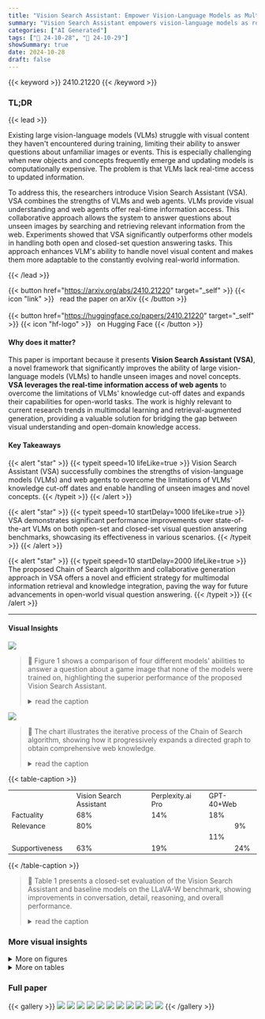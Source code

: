 ```yaml
---
title: "Vision Search Assistant: Empower Vision-Language Models as Multimodal Search Engines"
summary: "Vision Search Assistant empowers vision-language models as robust multimodal search engines by effectively integrating web agents for real-time information retrieval, significantly improving performan..."
categories: ["AI Generated"]
tags: ["🔖 24-10-28", "🤗 24-10-29"]
showSummary: true
date: 2024-10-28
draft: false
---
```


{{< keyword >}} 2410.21220 {{< /keyword >}}

### TL;DR


{{< lead >}}

Existing large vision-language models (VLMs) struggle with visual content they haven't encountered during training, limiting their ability to answer questions about unfamiliar images or events.  This is especially challenging when new objects and concepts frequently emerge and updating models is computationally expensive.  The problem is that VLMs lack real-time access to updated information.



To address this, the researchers introduce Vision Search Assistant (VSA). VSA combines the strengths of VLMs and web agents. VLMs provide visual understanding and web agents offer real-time information access. This collaborative approach allows the system to answer questions about unseen images by searching and retrieving relevant information from the web. Experiments showed that VSA significantly outperforms other models in handling both open and closed-set question answering tasks.  This approach enhances VLM's ability to handle novel visual content and makes them more adaptable to the constantly evolving real-world information.

{{< /lead >}}


{{< button href="https://arxiv.org/abs/2410.21220" target="_self" >}}
{{< icon "link" >}} &nbsp; read the paper on arXiv
{{< /button >}}
<br><br>
{{< button href="https://huggingface.co/papers/2410.21220" target="_self" >}}
{{< icon "hf-logo" >}} &nbsp; on Hugging Face
{{< /button >}}

#### Why does it matter?
This paper is important because it presents **Vision Search Assistant (VSA)**, a novel framework that significantly improves the ability of large vision-language models (VLMs) to handle unseen images and novel concepts.  **VSA leverages the real-time information access of web agents** to overcome the limitations of VLMs' knowledge cut-off dates and expands their capabilities for open-world tasks.  The work is highly relevant to current research trends in multimodal learning and retrieval-augmented generation, providing a valuable solution for bridging the gap between visual understanding and open-domain knowledge access.
#### Key Takeaways

{{< alert "star" >}}
{{< typeit speed=10 lifeLike=true >}} Vision Search Assistant (VSA) successfully combines the strengths of vision-language models (VLMs) and web agents to overcome the limitations of VLMs' knowledge cut-off dates and enable handling of unseen images and novel concepts. {{< /typeit >}}
{{< /alert >}}

{{< alert "star" >}}
{{< typeit speed=10 startDelay=1000 lifeLike=true >}} VSA demonstrates significant performance improvements over state-of-the-art VLMs on both open-set and closed-set visual question answering benchmarks, showcasing its effectiveness in various scenarios. {{< /typeit >}}
{{< /alert >}}

{{< alert "star" >}}
{{< typeit speed=10 startDelay=2000 lifeLike=true >}} The proposed Chain of Search algorithm and collaborative generation approach in VSA offers a novel and efficient strategy for multimodal information retrieval and knowledge integration, paving the way for future advancements in open-world visual question answering. {{< /typeit >}}
{{< /alert >}}

------
#### Visual Insights



![](https://ai-paper-reviewer.com/2410.21220/figures_2_1.png)

> 🔼 Figure 1 shows a comparison of four different models' abilities to answer a question about a game image that none of the models were trained on, highlighting the superior performance of the proposed Vision Search Assistant.
> <details>
> <summary>read the caption</summary>
> For Novel Images & Events: VLMs show very limited generalization ability. Figure 1. Vision Search Assistant acquires unknown visual knowledge through web search. An intuitive comparison of answering the user's question with an unseen image. The proposed Vision Search Assistant is developed based on LLaVA-1.6-7B, and its ability to answer the question on unseen images outperforms the state-of-the-art models including LLava-1.6-34B [29], Qwen2-VL-72B [5], and InternVL2-76B [11].
> </details>





![](https://ai-paper-reviewer.com/2410.21220/charts_5_0.png)

> 🔼 The chart illustrates the iterative process of the Chain of Search algorithm, showing how it progressively expands a directed graph to obtain comprehensive web knowledge.
> <details>
> <summary>read the caption</summary>
> Figure 4. The Chain of Search algorithm (§ 3.2). We deduce the update of the directed graph when k=1,2,..., and the web knowledge is progressively extracted from each update.
> </details>





{{< table-caption >}}
<table id='0' style='font-size:14px'><tr><td></td><td></td><td>Vision Search Assistant</td><td>Perplexity.ai Pro</td><td colspan="2">GPT-40+Web</td></tr><tr><td>Factuality</td><td></td><td>68%</td><td>14%</td><td colspan="2">18%</td></tr><tr><td>Relevance</td><td></td><td>80%</td><td></td><td></td><td>9%</td></tr><tr><td></td><td></td><td></td><td></td><td>11%</td><td></td></tr><tr><td>Supportiveness</td><td></td><td>63%</td><td>19%</td><td></td><td>24%</td></tr></table>{{< /table-caption >}}

> 🔼 Table 1 presents a closed-set evaluation of the Vision Search Assistant and baseline models on the LLaVA-W benchmark, showing improvements in conversation, detail, reasoning, and overall performance.
> <details>
> <summary>read the caption</summary>
> Table 1. Closed-Set Evaluation on the LLaVA-W benchmark. We use GPT-40 (0806) for evaluation. Naive search here denotes the VLM with Google image search.
> </details>



### More visual insights

<details>
<summary>More on figures
</summary>


![](https://ai-paper-reviewer.com/2410.21220/figures_2_3.png)

> 🔼 The figure compares the performance of Vision Search Assistant against Qwen2-VL-72B and InternVL2-76B on open-set question answering tasks using both novel images and events.
> <details>
> <summary>read the caption</summary>
> Figure 6. Comparisons among Qwen2-VL-72B, InternVL2-76B, and Vision Search Assistant. We compare the open-set QA results on both novel events (the first two rows) and images (the last two rows). Vision Search Assistant excels in generating accurate and detailed results.
> </details>



![](https://ai-paper-reviewer.com/2410.21220/figures_2_4.png)

> 🔼 The figure shows a comparison of Vision Search Assistant with other closed-source models on novel image questions, demonstrating Vision Search Assistant's superior performance.
> <details>
> <summary>read the caption</summary>
> Figure 2. Comparsion with Closed-Source Models including GPT-40 [34], Gemini [37], Claude 3.5 Sonnet [3] with Vision Search Assistant shows that Vision Search Assistant satisfies users' needs better even if the image is novel.
> </details>



![](https://ai-paper-reviewer.com/2410.21220/figures_2_5.png)

> 🔼 Figure 1 shows a comparison of four different models' responses to a user query about an unseen image, highlighting the superior performance of the proposed Vision Search Assistant.
> <details>
> <summary>read the caption</summary>
> For Novel Images & Events: VLMs show very limited generalization ability. Figure 1. Vision Search Assistant acquires unknown visual knowledge through web search. An intuitive comparison of answering the user's question with an unseen image. The proposed Vision Search Assistant is developed based on LLaVA-1.6-7B, and its ability to answer the question on unseen images outperforms the state-of-the-art models including LLava-1.6-34B [29], Qwen2-VL-72B [5], and InternVL2-76B [11].
> </details>



![](https://ai-paper-reviewer.com/2410.21220/figures_3_1.png)

> 🔼 The figure compares the responses of Vision Search Assistant with those of GPT-40, Gemini, and Claude 3.5 Sonnet on a novel image, demonstrating Vision Search Assistant's superior performance.
> <details>
> <summary>read the caption</summary>
> Figure 2. Comparsion with Closed-Source Models including GPT-40 [34], Gemini [37], Claude 3.5 Sonnet [3] with Vision Search Assistant shows that Vision Search Assistant satisfies users' needs better even if the image is novel.
> </details>



![](https://ai-paper-reviewer.com/2410.21220/figures_4_0.png)

> 🔼 The figure illustrates the Vision Search Assistant framework, detailing the three main steps: visual content formulation, web knowledge search, and collaborative generation, showing how it leverages VLMs and web agents for accurate answers to visual questions.
> <details>
> <summary>read the caption</summary>
> Figure 3. Overview of Vision Search Assistant. We first identify the critical objects and generate their descriptions considering their correlations, named Correlated Formulation, using the Vision Language Model (VLM). We then use the LLM to generate sub-questions that leads to the final answer, which is referred to as the Planning Agent. The web pages returned from the search engine are analyzed, selected, and summarized by the same LLM, which is referred to as the Searching Agent. We use the original image, the user’s prompt, the Correlated Formulation together with the obtained web knowledge to generate the final answer. Vision Search Assistant produces reliable answers, even for novel images, by leveraging the collaboration between VLM and web agents to gather visual information from the web effectively.
> </details>



![](https://ai-paper-reviewer.com/2410.21220/figures_8_0.png)

> 🔼 Figure 10 shows various examples of Vision Search Assistant successfully handling diverse inputs, demonstrating its capabilities in different scenarios.
> <details>
> <summary>read the caption</summary>
> Figure 10. A series of demos of Vision Search Assistant on novel images, events, and in-the-wild scenarios. Vision Search Assistant delivers promising potential as a powerful multimodal engine.
> </details>



![](https://ai-paper-reviewer.com/2410.21220/figures_11_0.png)

> 🔼 Figure 1 illustrates the generative image-space prior on scene motion, showing how a single RGB image is used to generate a spectral volume representing long-term pixel trajectories, enabling realistic animation of pictures and interactive simulations.
> <details>
> <summary>read the caption</summary>
> Figure 1. We model a generative image-space prior on scene motion. From a single RGB image, our method generates a spectral volume [23] – a motion representation that models dense, long-term pixel trajectories in the frequency domain. Our learned motion priors can be used to animate pictures realistically. We visualize carpet videos as interactive simulation dynamics that respond to user inputs like dragging individual points. On the right, we see looping carpet videos in space-time. At t = 0, we align the input scanline shown on the left.
> </details>



![](https://ai-paper-reviewer.com/2410.21220/figures_11_1.png)

> 🔼 The figure illustrates the workflow of Vision Search Assistant, which leverages the collaboration between Vision Language Models and web agents to answer questions about images, even novel ones, by gathering visual information from the web.
> <details>
> <summary>read the caption</summary>
> Figure 3. Overview of Vision Search Assistant. We first identify the critical objects and generate their descriptions considering their correlations, named Correlated Formulation, using the Vision Language Model (VLM). We then use the LLM to generate sub-questions that leads to the final answer, which is referred to as the Planning Agent. The web pages returned from the search engine are analyzed, selected, and summarized by the same LLM, which is referred to as the Searching Agent. We use the original image, the user's prompt, the Correlated Formulation together with the obtained web knowledge to generate the final answer. Vision Search Assistant produces reliable answers, even for novel images, by leveraging the collaboration between VLM and web agents to gather visual information from the web effectively.
> </details>



![](https://ai-paper-reviewer.com/2410.21220/figures_11_3.png)

> 🔼 Figure 10 shows examples of Vision Search Assistant handling various scenarios including novel images, events, and in-the-wild situations, demonstrating its potential as a powerful multimodal engine.
> <details>
> <summary>read the caption</summary>
> Figure 10. A series of demos of Vision Search Assistant on novel images, events, and in-the-wild scenarios. Vision Search Assistant delivers promising potential as a powerful multimodal engine.
> </details>



![](https://ai-paper-reviewer.com/2410.21220/figures_11_4.png)

> 🔼 The figure shows an ablation study comparing the use of image-based captions versus object-level descriptions for visual search tasks, highlighting the improved precision of the latter approach.
> <details>
> <summary>read the caption</summary>
> Figure 7. Ablation Study on What to Search. We use the object description to avoid the visual redundancy of the image.
> </details>



![](https://ai-paper-reviewer.com/2410.21220/figures_11_5.png)

> 🔼 Figure 10 shows several example uses of the Vision Search Assistant on various inputs, demonstrating its ability to answer questions about images, events, and general knowledge.
> <details>
> <summary>read the caption</summary>
> Figure 10. A series of demos of Vision Search Assistant on novel images, events, and in-the-wild scenarios. Vision Search Assistant delivers promising potential as a powerful multimodal engine.
> </details>



</details>




<details>
<summary>More on tables
</summary>


{{< table-caption >}}
<table id='2' style='font-size:20px'><tr><td>Model</td><td>Conversation (%)</td><td>Detail (%)</td><td>Reasoning (%)</td><td>Overall (%)</td></tr><tr><td>LLava-1.6-7B (Baseline)</td><td>72.9</td><td>76.5</td><td>84.2</td><td>78.5</td></tr><tr><td>LLava-1.6-7B (naive search)</td><td>70.3</td><td>76.7</td><td>85.8</td><td>78.9</td></tr><tr><td>LLava-1.6-7B (w/ § 3.2)</td><td>72.6</td><td>78.9</td><td>89.8</td><td>82.7</td></tr><tr><td>Vision Search Assistant</td><td>73.3 (+0.4)</td><td>79.3 (+2.8)</td><td>95.0 (+10.8)</td><td>84.9 (+6.4)</td></tr></table>{{< /table-caption >}}
> 🔼 Table 1 presents a closed-set evaluation of the Vision Search Assistant and baseline models on the LLaVA-W benchmark, showing significant performance gains in conversation, detail, reasoning, and overall accuracy.
> <details>
> <summary>read the caption</summary>
> Table 1. Closed-Set Evaluation on the LLaVA-W benchmark. We use GPT-40 (0806) for evaluation. Naive search here denotes the VLM with Google image search.
> </details>

{{< table-caption >}}
<br><table id='2' style='font-size:14px'><tr><td>Input "What is the current status of this company?"</td><td></td><td>I'm unable to provide real-time information or updates on specific companies. For the most accurate and up-to-date information, please visit the official website of the company.</td></tr><tr><td></td><td>As of my last update in 2023, Tesla is a leading company in the electric vehicle (EV) industry, known for its innovative electric cars, energy storage solutions, and solar panels.</td><td>Tesla has performed well in its current state in September 2024. Tesla achieved record quarterly revenue and profit growth in the second quarter and outperformed the broader market index in terms of market performance.</td></tr><tr><td>"Provide new products of this brand."</td><td>The image shows the back of an Here are some recent and upcoming iPhone, specifically an iPhone 12 products from Apple: Pro or iPhone 12 Pro Max, based iPhone 14 Series,, Apple Watch on the camera setup. Here are Series 8, SE (Second Generation), some of the latest products from iPad (2022), iPad (10th generation), Apple as of my last update in April iPad Pro (M2 chip), MacBook Air with 2023: iPhone 14 Series, iPad Pro M2 Chip, MacBook Pro with M2 Chip (2023), iPad Air (2023), etc. AirPods Pro (2nd Generation), etc</td><td>Here are the new products that Apple will launch in 2024: iPhone series: 1. iPhone 16 Pro, 2. iPhone 16 Pro Max, iPad series: 1. iPad Pro, 2. iPad Air. Mac series: 1. MacBook Air. Apple Watch series: 1. Apple Watch Series 10, 2. Apple Watch Ultra 2. AirPods series: 1. AirPods 4, 2. AirPods Max.</td></tr><tr><td>"Introduce basic information of this product."</td><td>The image shows a high-end The image shows a Huawei smartphone with a distinctive smartphone, specifically the design. The phone features a red Mate Xs 2.Huawei Mate Xs 2 leather-like back with a gold trim, combines cutting-edge technology giving it a luxurious appearance. with a luxurious design, making it The camera module is prominently a top choice for users seeking displayed on the back, featuring both style and functionality in multiple lenses and a flash. their smartphones.</td><td>Huawei Mate XT Ultimate Design is a high- end folding screen smartphone with a unique three-screen folding design and powerful hardware configuration. It adopts a reverse double-hinge design, which can be folded in a "Z" shape to achieve a three-screen state. When fully unfolded, the screen diagonal length reaches 10.2 inches, and when folded it becomes 7.9 inches, etc..</td></tr><tr><td>"Provide information about this new model." OpenAl o1 wsonesofA models thinking before</td><td>The image you provided is an OpenAI's o1 series represents a advertisement for OpenAI o1, a step towards creating AI models new series of AI models designed that emphasize depth and precision to spend more time thinking in their responses. While the exact before they respond. This specifications and capabilities suggests that these models are would need further exploration likely to be more deliberate and through official documentation or thoughtful in their responses. hands-on experience, etc.</td><td>The o1 model is the latest in a series of AI models launched by OpenAI. The o1 model uses reinforcement learning technology, which enables it to generate a very long internal chain of thoughts when performing complex the reasoning tasks. OpenAI emphasizes that o1 model is designed with security in mind and introduces new content security features to prevent the model from unsafe operations.</td></tr></table>{{< /table-caption >}}
> 🔼 Table 1 presents a closed-set evaluation of the LLaVA-W benchmark, comparing the performance of different models, including a baseline, naive search, an improved model using the proposed method, and the Vision Search Assistant.
> <details>
> <summary>read the caption</summary>
> Table 1. Closed-Set Evaluation on the LLaVA-W benchmark. We use GPT-40 (0806) for evaluation. Naive search here denotes the VLM with Google image search.
> </details>

</details>


### Full paper

{{< gallery >}}
<img src="https://ai-paper-reviewer.com/2410.21220/1.png" class="grid-w50 md:grid-w33 xl:grid-w25" />
<img src="https://ai-paper-reviewer.com/2410.21220/2.png" class="grid-w50 md:grid-w33 xl:grid-w25" />
<img src="https://ai-paper-reviewer.com/2410.21220/3.png" class="grid-w50 md:grid-w33 xl:grid-w25" />
<img src="https://ai-paper-reviewer.com/2410.21220/4.png" class="grid-w50 md:grid-w33 xl:grid-w25" />
<img src="https://ai-paper-reviewer.com/2410.21220/5.png" class="grid-w50 md:grid-w33 xl:grid-w25" />
<img src="https://ai-paper-reviewer.com/2410.21220/6.png" class="grid-w50 md:grid-w33 xl:grid-w25" />
<img src="https://ai-paper-reviewer.com/2410.21220/7.png" class="grid-w50 md:grid-w33 xl:grid-w25" />
<img src="https://ai-paper-reviewer.com/2410.21220/8.png" class="grid-w50 md:grid-w33 xl:grid-w25" />
<img src="https://ai-paper-reviewer.com/2410.21220/9.png" class="grid-w50 md:grid-w33 xl:grid-w25" />
<img src="https://ai-paper-reviewer.com/2410.21220/10.png" class="grid-w50 md:grid-w33 xl:grid-w25" />
<img src="https://ai-paper-reviewer.com/2410.21220/11.png" class="grid-w50 md:grid-w33 xl:grid-w25" />
{{< /gallery >}}